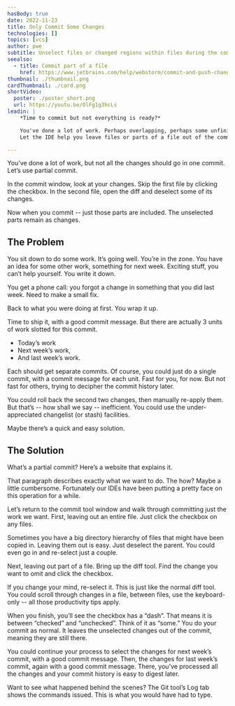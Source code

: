 ```yaml
---
hasBody: true
date: 2022-11-23
title: Only Commit Some Changes
technologies: []
topics: [vcs]
author: pwe
subtitle: Unselect files or changed regions within files during the commit process.
seealso:
  - title: Commit part of a file
    href: https://www.jetbrains.com/help/webstorm/commit-and-push-changes.html?partial_commit
thumbnail: ./thumbnail.png
cardThumbnail: ./card.png
shortVideo:
  poster: ./poster_short.png
  url: https://youtu.be/OlFg1g3hcLs
leadin: |
    *Time to commit but not everything is ready?*    

    You've done a lot of work. Perhaps overlapping, perhaps some unfinished. 
    Let the IDE help you leave files or parts of a file out of the commit.

---
```


You’ve done a lot of work, but not all the changes should go in one commit. 
Let’s use partial commit.

In the commit window, look at your changes.
Skip the first file by clicking the checkbox.
In the second file, open the diff and deselect some of its changes.

Now when you commit -- just those parts are included. 
The unselected parts remain as changes.

## The Problem

You sit down to do some work. It’s going well. You’re in the zone.
You have an idea for some other work, something for next week. 
Exciting stuff, you can’t help yourself. 
You write it down.

You get a phone call: you forgot a change in something that you did last week. 
Need to make a small fix.

Back to what you were doing at first.
You wrap it up.

Time to ship it, with a good commit message.
But there are actually 3 units of work slotted for this commit.

- Today’s work
- Next week’s work, 
- And last week’s work. 

Each should get separate commits.
Of course, you could just do a single commit, with a commit message for each unit. 
Fast for you, for now.
But not fast for others, trying to decipher the commit history later.

You could roll back the second two changes, then manually re-apply them.
But that’s -- how shall we say -- inefficient. 
You could use the under-appreciated changelist (or stash) facilities. 

Maybe there’s a quick and easy solution.

## The Solution

What’s a partial commit? Here’s a website that explains it.

That paragraph describes exactly what we want to do. 
The how? Maybe a little cumbersome.
Fortunately our IDEs have been putting a pretty face on this operation for a while.

Let’s return to the commit tool window and walk through committing just the work we want.
First, leaving out an entire file. 
Just click the checkbox on any files.

Sometimes you have a big directory hierarchy of files that might have been copied in. 
Leaving them out is easy. 
Just deselect the parent. 
You could even go in and re-select just a couple.

Next, leaving out part of a file. 
Bring up the diff tool. 
Find the change you want to omit and click the checkbox. 

If you change your mind, re-select it.
This is just like the normal diff tool. 
You could scroll through changes in a file, between files, use the keyboard-only -- all those productivity tips apply.

When you finish, you’ll see the checkbox has a “dash”. 
That means it is between “checked” and “unchecked”. Think of it as “some.”
You do your commit as normal. 
It leaves the unselected changes out of the commit, meaning they are still there. 

You could continue your process to select the changes for next week’s commit, with a good commit message.
Then, the changes for last week’s commit, again with a good commit message.
There, you’ve processed all the changes and your commit history is easy to digest later.

Want to see what happened behind the scenes? 
The Git tool’s Log tab shows the commands issued. 
This is what you would have had to type.
